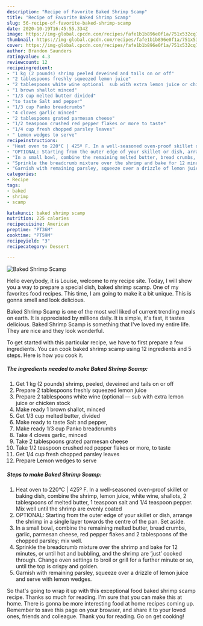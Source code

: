```yaml
---
description: "Recipe of Favorite Baked Shrimp Scamp"
title: "Recipe of Favorite Baked Shrimp Scamp"
slug: 56-recipe-of-favorite-baked-shrimp-scamp
date: 2020-10-19T16:45:55.334Z
image: https://img-global.cpcdn.com/recipes/fafe1b1b896e0f1a/751x532cq70/baked-shrimp-scamp-recipe-main-photo.jpg
thumbnail: https://img-global.cpcdn.com/recipes/fafe1b1b896e0f1a/751x532cq70/baked-shrimp-scamp-recipe-main-photo.jpg
cover: https://img-global.cpcdn.com/recipes/fafe1b1b896e0f1a/751x532cq70/baked-shrimp-scamp-recipe-main-photo.jpg
author: Brandon Saunders
ratingvalue: 4.3
reviewcount: 12
recipeingredient:
- "1 kg (2 pounds) shrimp peeled deveined and tails on or off"
- "2 tablespoons freshly squeezed lemon juice"
- "2 tablespoons white wine optional  sub with extra lemon juice or chicken stock"
- "1 brown shallot minced"
- "1/3 cup melted butter divided"
- "to taste Salt and pepper"
- "1/3 cup Panko breadcrumbs"
- "4 cloves garlic minced"
- "2 tablespoons grated parmesan cheese"
- "1/2 teaspoon crushed red pepper flakes or more to taste"
- "1/4 cup fresh chopped parsley leaves"
- " Lemon wedges to serve"
recipeinstructions:
- "Heat oven to 220°C | 425º F. In a well-seasoned oven-proof skillet or baking dish, combine the shrimp, lemon juice, white wine, shallots, 2 tablespoons of melted butter, 1 teaspoon salt and 1/4 teaspoon pepper. Mix well until the shrimp are evenly coated"
- "OPTIONAL: Starting from the outer edge of your skillet or dish, arrange the shrimp in a single layer towards the centre of the pan. Set aside."
- "In a small bowl, combine the remaining melted butter, bread crumbs, garlic, parmesan cheese, red pepper flakes and 2 tablespoons of the chopped parsley; mix well."
- "Sprinkle the breadcrumb mixture over the shrimp and bake for 12 minutes, or until hot and bubbling, and the shrimp are ‘just’ cooked through. Change oven settings to broil or grill for a further minute or so, until the top is crispy and golden."
- "Garnish with remaining parsley, squeeze over a drizzle of lemon juice and serve with lemon wedges."
categories:
- Recipe
tags:
- baked
- shrimp
- scamp

katakunci: baked shrimp scamp 
nutrition: 225 calories
recipecuisine: American
preptime: "PT36M"
cooktime: "PT59M"
recipeyield: "3"
recipecategory: Dessert

---
```



![Baked Shrimp Scamp](https://img-global.cpcdn.com/recipes/fafe1b1b896e0f1a/751x532cq70/baked-shrimp-scamp-recipe-main-photo.jpg)

Hello everybody, it is Louise, welcome to my recipe site. Today, I will show you a way to prepare a special dish, baked shrimp scamp. One of my favorites food recipes. This time, I am going to make it a bit unique. This is gonna smell and look delicious.



Baked Shrimp Scamp is one of the most well liked of current trending meals on earth. It is appreciated by millions daily. It is simple, it's fast, it tastes delicious. Baked Shrimp Scamp is something that I've loved my entire life. They are nice and they look wonderful.


To get started with this particular recipe, we have to first prepare a few ingredients. You can cook baked shrimp scamp using 12 ingredients and 5 steps. Here is how you cook it.

<!--inarticleads1-->

##### The ingredients needed to make Baked Shrimp Scamp:

1. Get 1 kg (2 pounds) shrimp, peeled, deveined and tails on or off
1. Prepare 2 tablespoons freshly squeezed lemon juice
1. Prepare 2 tablespoons white wine (optional — sub with extra lemon juice or chicken stock
1. Make ready 1 brown shallot, minced
1. Get 1/3 cup melted butter, divided
1. Make ready to taste Salt and pepper,
1. Make ready 1/3 cup Panko breadcrumbs
1. Take 4 cloves garlic, minced
1. Take 2 tablespoons grated parmesan cheese
1. Take 1/2 teaspoon crushed red pepper flakes or more, to taste
1. Get 1/4 cup fresh chopped parsley leaves
1. Prepare  Lemon wedges to serve




<!--inarticleads2-->

##### Steps to make Baked Shrimp Scamp:

1. Heat oven to 220°C | 425º F. In a well-seasoned oven-proof skillet or baking dish, combine the shrimp, lemon juice, white wine, shallots, 2 tablespoons of melted butter, 1 teaspoon salt and 1/4 teaspoon pepper. Mix well until the shrimp are evenly coated
1. OPTIONAL: Starting from the outer edge of your skillet or dish, arrange the shrimp in a single layer towards the centre of the pan. Set aside.
1. In a small bowl, combine the remaining melted butter, bread crumbs, garlic, parmesan cheese, red pepper flakes and 2 tablespoons of the chopped parsley; mix well.
1. Sprinkle the breadcrumb mixture over the shrimp and bake for 12 minutes, or until hot and bubbling, and the shrimp are ‘just’ cooked through. Change oven settings to broil or grill for a further minute or so, until the top is crispy and golden.
1. Garnish with remaining parsley, squeeze over a drizzle of lemon juice and serve with lemon wedges.




So that's going to wrap it up with this exceptional food baked shrimp scamp recipe. Thanks so much for reading. I'm sure that you can make this at home. There is gonna be more interesting food at home recipes coming up. Remember to save this page on your browser, and share it to your loved ones, friends and colleague. Thank you for reading. Go on get cooking!

